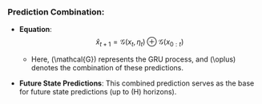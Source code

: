 ### Prediction Combination:

- **Equation**: 
  $$
  \hat{x}_{t+1} = \mathcal{G}(x_t, \eta_t) \oplus \mathcal{G}(x_{0:t})
  $$
  - Here, \(\mathcal{G}\) represents the GRU process, and \(\oplus\) denotes the combination of these predictions.

- **Future State Predictions**: This combined prediction serves as the base for future state predictions (up to \(H\) horizons).
